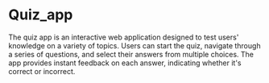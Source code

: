 # Quiz_app
The quiz app is an interactive web application designed to test users' knowledge on a variety of topics. Users can start the quiz, navigate through a series of questions, and select their answers from multiple choices. The app provides instant feedback on each answer, indicating whether it's correct or incorrect.
